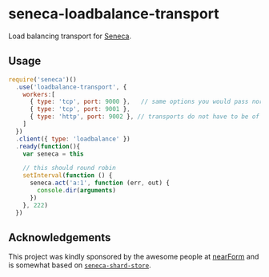 # seneca-loadbalance-transport
Load balancing transport for [Seneca](http://senecajs.org).

## Usage
```js
require('seneca')()
  .use('loadbalance-transport', {
    workers:[
      { type: 'tcp', port: 9000 },   // same options you would pass normally to a transport
      { type: 'tcp', port: 9001 },
      { type: 'http', port: 9002 }, // transports do not have to be of same type
    ]
  })
  .client({ type: 'loadbalance' })
  .ready(function(){
    var seneca = this

    // this should round robin
    setInterval(function () {
      seneca.act('a:1', function (err, out) {
        console.dir(arguments)
      })
    }, 222)
  })
```

## Acknowledgements
This project was kindly sponsored by the awesome people at
[nearForm](http://nearform.com) and is somewhat based on
[`seneca-shard-store`](https://github.com/mcollina/seneca-shard-store).
